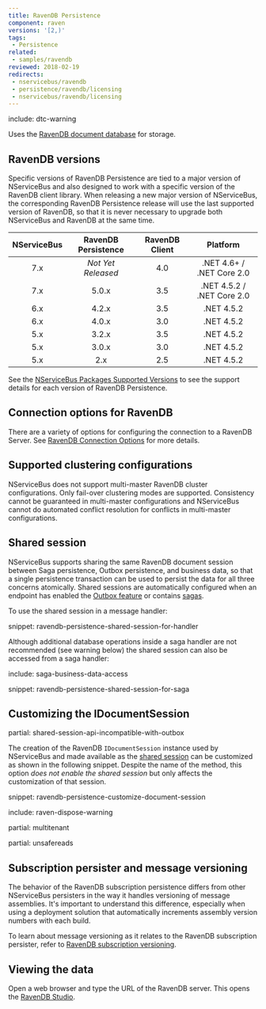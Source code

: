 ```yaml
---
title: RavenDB Persistence
component: raven
versions: '[2,)'
tags:
 - Persistence
related:
 - samples/ravendb
reviewed: 2018-02-19
redirects:
 - nservicebus/ravendb
 - persistence/ravendb/licensing
 - nservicebus/ravendb/licensing
---
```


include: dtc-warning

Uses the [RavenDB document database](https://ravendb.net/) for storage.


## RavenDB versions

Specific versions of RavenDB Persistence are tied to a major version of NServiceBus and also designed to work with a specific version of the RavenDB client library. When releasing a new major version of NServiceBus, the corresponding RavenDB Persistence release will use the last supported version of RavenDB, so that it is never necessary to upgrade both NServiceBus and RavenDB at the same time.

| NServiceBus | RavenDB Persistence | RavenDB Client | Platform    |
|:-----------:|:-------------------:|:--------------:|:-----------:|
|     7.x     |  *Not Yet Released* |       4.0      | .NET 4.6+ / .NET Core 2.0  |
|     7.x     |        5.0.x        |       3.5      | .NET 4.5.2 / .NET Core 2.0  |
|     6.x     |        4.2.x        |       3.5      | .NET 4.5.2  |
|     6.x     |        4.0.x        |       3.0      | .NET 4.5.2  |
|     5.x     |        3.2.x        |       3.5      | .NET 4.5.2  |
|     5.x     |        3.0.x        |       3.0      | .NET 4.5.2  |
|     5.x     |         2.x         |       2.5      | .NET 4.5.2  |

See the [NServiceBus Packages Supported Versions](/nservicebus/upgrades/supported-versions.md#persistence-packages-nservicebus-ravendb) to see the support details for each version of RavenDB Persistence.


## Connection options for RavenDB

There are a variety of options for configuring the connection to a RavenDB Server. See [RavenDB Connection Options](connection.md) for more details.

## Supported clustering configurations

NServiceBus does not support multi-master RavenDB cluster configurations. Only fail-over clustering modes are supported. Consistency cannot be guaranteed in multi-master configurations and NServiceBus cannot do automated conflict resolution for conflicts in multi-master configurations.

## Shared session

NServiceBus supports sharing the same RavenDB document session between Saga persistence, Outbox persistence, and business data, so that a single persistence transaction can be used to persist the data for all three concerns atomically. Shared sessions are automatically configured when an endpoint has enabled the [Outbox feature](/nservicebus/outbox/) or contains [sagas](/nservicebus/sagas/).

To use the shared session in a message handler:

snippet: ravendb-persistence-shared-session-for-handler

Although additional database operations inside a saga handler are not recommended (see warning below) the shared session can also be accessed from a saga handler:

include: saga-business-data-access

snippet: ravendb-persistence-shared-session-for-saga


## Customizing the IDocumentSession

partial: shared-session-api-incompatible-with-outbox

The creation of the RavenDB `IDocumentSession` instance used by NServiceBus and made available as the [shared session](#shared-session) can be customized as shown in the following snippet. Despite the name of the method, this option *does not enable the shared session* but only affects the customization of that session.

snippet: ravendb-persistence-customize-document-session

include: raven-dispose-warning

partial: multitenant

partial: unsafereads


## Subscription persister and message versioning

The behavior of the RavenDB subscription persistence differs from other NServiceBus persisters in the way it handles versioning of message assemblies. It's important to understand this difference, especially when using a deployment solution that automatically increments assembly version numbers with each build.

To learn about message versioning as it relates to the RavenDB subscription persister, refer to [RavenDB subscription versioning](subscription-versioning.md).


## Viewing the data

Open a web browser and type the URL of the RavenDB server. This opens the [RavenDB Studio](https://ravendb.net/docs/search/latest/csharp?searchTerm=management-studio).
